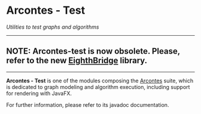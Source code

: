 # Arcontes - Test

*Utilities to test graphs and algorithms*

---
## NOTE: Arcontes-test is now obsolete. Please, refer to the new [EighthBridge](https://github.com/giancosta86/EighthBridge) library.
---


**Arcontes - Test** is one of the modules composing the [Arcontes](https://www.facebook.com/pages/Helios/206962992779275) suite,
which is dedicated to graph modeling and algorithm execution, including support for rendering with JavaFX.

For further information, please refer to its javadoc documentation.
